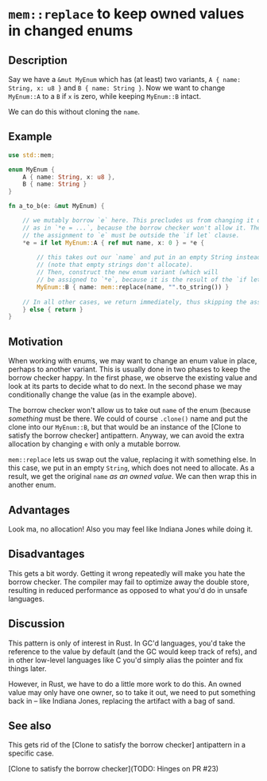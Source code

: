 # `mem::replace` to keep owned values in changed enums

## Description

Say we have a `&mut MyEnum` which has (at least) two variants,
`A { name: String, x: u8 }` and `B { name: String }`. Now we want to change
`MyEnum::A` to a `B` if `x` is zero, while keeping `MyEnum::B` intact.

We can do this without cloning the `name`.

## Example

```rust
use std::mem;

enum MyEnum {
    A { name: String, x: u8 },
    B { name: String }
}

fn a_to_b(e: &mut MyEnum) {

    // we mutably borrow `e` here. This precludes us from changing it directly
    // as in `*e = ...`, because the borrow checker won't allow it. Therefore
    // the assignment to `e` must be outside the `if let` clause. 
    *e = if let MyEnum::A { ref mut name, x: 0 } = *e {
    
        // this takes out our `name` and put in an empty String instead
        // (note that empty strings don't allocate).
        // Then, construct the new enum variant (which will 
        // be assigned to `*e`, because it is the result of the `if let` expression).
        MyEnum::B { name: mem::replace(name, "".to_string()) }
        
    // In all other cases, we return immediately, thus skipping the assignment
    } else { return }
}
```


## Motivation

When working with enums, we may want to change an enum value in place, perhaps
to another variant. This is usually done in two phases to keep the borrow
checker happy. In the first phase, we observe the existing value and look at
its parts to decide what to do next. In the second phase we may conditionally
change the value (as in the example above).

The borrow checker won't allow us to take out `name` of the enum (because
*something* must be there. We could of course `.clone()` name and put the clone
into our `MyEnum::B`, but that would be an instance of the [Clone to satisfy
the borrow checker] antipattern. Anyway, we can avoid the extra allocation by
changing `e` with only a mutable borrow.

`mem::replace` lets us swap out the value, replacing it with something else. In
this case, we put in an empty `String`, which does not need to allocate. As a
result, we get the original `name` *as an owned value*. We can then wrap this in
another enum.

## Advantages

Look ma, no allocation! Also you may feel like Indiana Jones while doing it.

## Disadvantages

This gets a bit wordy. Getting it wrong repeatedly will make you hate the
borrow checker. The compiler may fail to optimize away the double store,
resulting in reduced performance as opposed to what you'd do in unsafe
languages.

## Discussion

This pattern is only of interest in Rust. In GC'd languages, you'd take the
reference to the value by default (and the GC would keep track of refs), and in
other low-level languages like C you'd simply alias the pointer and fix things
later.

However, in Rust, we have to do a little more work to do this. An owned value
may only have one owner, so to take it out, we need to put something back in –
like Indiana Jones, replacing the artifact with a bag of sand.

## See also

This gets rid of the [Clone to satisfy the borrow checker] antipattern in a
specific case.

[Clone to satisfy the borrow checker](TODO: Hinges on PR #23)
